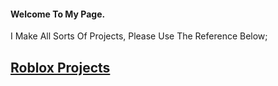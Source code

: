 #### Welcome To My Page.

I Make All Sorts Of Projects, Please Use The Reference Below;

## [Roblox Projects](Roblox-Projects)
